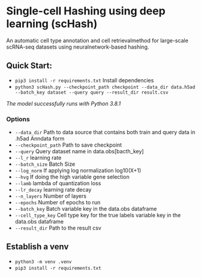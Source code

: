 # Single-cell Hashing using deep learning (scHash)
An automatic cell type annotation and cell retrievalmethod for large-scale scRNA-seq datasets using neuralnetwork-based hashing.

## Quick Start:
- `pip3 install -r requirements.txt` Install dependencies
- `python3 scHash.py --checkpoint_path checkpoint --data_dir data.h5ad --batch_key dataset --query query --result_dir result.csv` 

*The model successfully runs with Python 3.8.1*


### Options
  - `--data_dir` Path to data source that contains both train and query data in .h5ad Anndata form
  - `--checkpoint_path` Path to save checkpoint
  - `--query`           Query dataset name in data.obs[bacth_key]
  - `--l_r`             learning rate
  - `--batch_size`      Batch Size
  - `--log_norm`        If applying log normalization log10(X+1)
  - `--hvg`             If doing the high variable gene selection
  - `--lamb`            lambda of quantization loss
  - `--lr_decay`        learning rate decay
  - `--n_layers`        Number of layers
  - `--epochs`          Number of epochs to run
  - `--batch_key`       Batch variable key in the data.obs dataframe  
  - `--cell_type_key`   Cell type key for the true labels variable key in the data.obs dataframe  
  - `--result_dir`      Path to the result csv                   

 
## Establish a venv
- `python3 -m venv .venv`
- `pip3 install -r requirements.txt`
